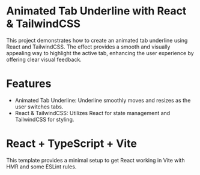 # Animated Tab Underline with React & TailwindCSS
This project demonstrates how to create an animated tab underline using React and TailwindCSS. The effect provides a smooth and visually appealing way to highlight the active tab, enhancing the user experience by offering clear visual feedback.

# Features
* Animated Tab Underline: Underline smoothly moves and resizes as the user switches tabs.
* React & TailwindCSS: Utilizes React for state management and TailwindCSS for styling.
# React + TypeScript + Vite

This template provides a minimal setup to get React working in Vite with HMR and some ESLint rules.


